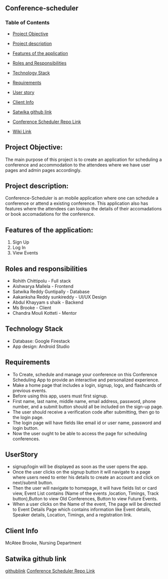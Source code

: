 ## Conference-scheduler

### Table of Contents

* [Project Objective](https://github.com/Rohith-Chittipolu/Conference-scheduler/edit/main/README.md#project-objective)

* [Project description](https://github.com/Rohith-Chittipolu/Conference-scheduler/edit/main/README.md#project-description)

* [Features of the application](https://github.com/Rohith-Chittipolu/Conference-scheduler/edit/main/README.md#features-of-the-application)

* [Roles and Responsibilities](https://github.com/Rohith-Chittipolu/Conference-scheduler/edit/main/README.md#roles-and-responsibilities)

* [Technology Stack](https://github.com/Rohith-Chittipolu/Conference-scheduler/edit/main/README.md#technology-stack)

* [Requirements](https://github.com/Rohith-Chittipolu/Conference-scheduler/edit/main/README.md#requirements)

* [User story](https://github.com/Rohith-Chittipolu/Conference-scheduler/edit/main/README.md#userstory)

* [Client Info](https://github.com/Rohith-Chittipolu/Conference-scheduler/edit/main/README.md#client-info)

* [Satwika github link](https://github.com/Rohith-Chittipolu/Conference-scheduler/edit/main/README.md#satwika-github-link)

* [Conference Scheduler Repo Link](https://github.com/Rohith-Chittipolu/Conference-scheduler)

* [Wiki Link](https://github.com/Rohith-Chittipolu/Conference-scheduler/wiki/Wiki-Home-Page)

## Project Objective:
The main purpose of this project is to create an application for scheduling a conference and accommodation to the attendees where we have user pages and admin pages accordingly.
## Project description:
Conference-Scheduler is an mobile application where one can schedule a conference or attend a existing conference.
This application also has features where the attendees can lookup the details of their accomadations or book accomadations for the conference.

## Features of the application:
<ol>
<li>Sign Up</li>
<li>Log In</li>
<li>View Events</li>
</ol>

## Roles and responsibilities
* Rohith Chittipolu - Full stack
* Aishwarya Mallela - Frontend
* Satwika Reddy Guntipally - Database
* Aakanksha Reddy sunkireddy - UI/UX Design
* Abdul Khayyam s shaik - Backend
* Ms Brooke - Client
* Chandra Mouli Kotteti - Mentor

## Technology Stack
* Database: Google Firestack
* App design: Android Studio

## Requirements
* To Create, schedule and manage your conference on this Conference Scheduling App to provide an interactive and personalized experience.
* Make a home page that includes a login, signup, logo, and flashcards of previous events.
* Before using this app, users must first signup.
* First name, last name, middle name, email address, password, phone number, and a submit button should all be included on the sign-up page.
* The user should receive a verification code after submitting, then go to the login page.
* The login page will have fields like email id or user name, password and login button.
* Now the user ought to be able to access the page for scheduling conferences.

## UserStory
* signup/login will be displayed as soon as the user opens the app.
* Once the user clicks on the signup button it will navigate to a page where users need to enter his details to create an account and click on next/submit button.
* Then the user will navigate to homepage, it will have fields list or card view, Event List contains (Name of the events ,location, Timings, Track button),Button to view Old Conferences, Button to view Future Events.
* When a user clicks on the Name of the event, The page will be directed to Event Details Page which contains information like Event details, Speaker details, Location, Timings, and a registration link.

## Client Info
McAtee Brooke, Nursing Department

## Satwika github link
[githublink](https://github.com/GuntipallySatwika)
[Conference Scheduler Repo Link](https://github.com/Rohith-Chittipolu/Conference-scheduler)
